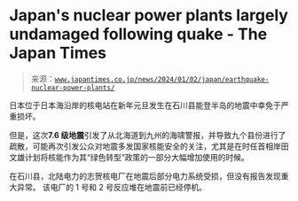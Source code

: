 <!--yml

category: 未分类

date: 2024-05-27 14:36:12

-->

# Japan's nuclear power plants largely undamaged following quake - The Japan Times

> 来源：[`www.japantimes.co.jp/news/2024/01/02/japan/earthquake-nuclear-power-plants/`](https://www.japantimes.co.jp/news/2024/01/02/japan/earthquake-nuclear-power-plants/)

日本位于日本海沿岸的核电站在新年元旦发生在石川县能登半岛的地震中幸免于严重损坏。

但是，这次**7.6 级地震**引发了从北海道到九州的海啸警报，并导致九个县份进行了疏散，可能再次引发公众对地震多发国家核能安全的关注，尤其是在时任首相岸田文雄计划将核能作为其“绿色转型”政策的一部分大幅增加使用的时候。

在石川县，北陆电力的志贺核电厂在地震后部分电力系统受损，但没有报告发现重大异常。 该电厂的 1 号和 2 号反应堆在地震前已经停机。
